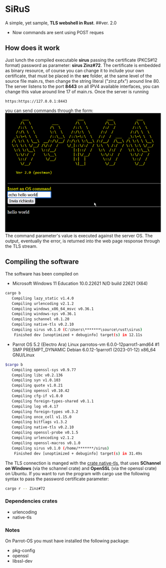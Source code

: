 # SiRuS
A simple, yet sample, **TLS webshell in Rust**.
##ver. 2.0 
- Now commands are sent using POST reques

## How does it work
Just lunch the compiled executable **sirus** passing the certificate (PKCS#12 format) password as parameter: **sirus Zinz#72**. The certificate is embedded as binary resource, of course you can change it to include your own certificate, that must be placed in the **src** folder, at the same level of the source file main.rs, then change the string literal ("zinz.pfx") around line 80.
The server listens to the port **8443** on all IPV4 available interfaces, you can change this value around line 17 of main.rs. 
Once the server is running
    
    https:https://127.0.0.1:8443 
you can send commands through the form:
<br>![img](./img/screen.png)<br>
The command parameter's value is executed against the server OS. The output, eventually the error, is returned into the web page response through the TLS stream.

## Compiling the software
The software has been compiled on
-  Microsoft Windows 11 Education
10.0.22621 N/D build 22621 (X64)

```bash
cargo b
   Compiling lazy_static v1.4.0
   Compiling urlencoding v2.1.2
   Compiling windows_x86_64_msvc v0.36.1
   Compiling windows-sys v0.36.1
   Compiling schannel v0.1.20
   Compiling native-tls v0.2.10
   Compiling sirus v0.1.0 (C:\Users\*******\source\rust\sirus)
    Finished dev [unoptimized + debuginfo] target(s) in 12.11s
```

- Parrot OS 5.2 (Electro Ara) Linux parrotos-vm 6.0.0-12parrot1-amd64 #1 SMP PREEMPT_DYNAMIC Debian 6.0.12-1parrot1 (2023-01-12) x86_64 GNU/Linux


```bash
$cargo b
   Compiling openssl-sys v0.9.77
   Compiling libc v0.2.136
   Compiling syn v1.0.103
   Compiling quote v1.0.21
   Compiling openssl v0.10.42
   Compiling cfg-if v1.0.0
   Compiling foreign-types-shared v0.1.1
   Compiling log v0.4.17
   Compiling foreign-types v0.3.2
   Compiling once_cell v1.15.0
   Compiling bitflags v1.3.2
   Compiling native-tls v0.2.10
   Compiling openssl-probe v0.1.5
   Compiling urlencoding v2.1.2
   Compiling openssl-macros v0.1.0
   Compiling sirus v0.1.0 (/home/*******/sirus)
    Finished dev [unoptimized + debuginfo] target(s) in 31.49s

```

The TLS connection is manged with the [crate native-tls](https://crates.io/crates/native-tls), that uses **SChannel on Windows** (via the schannel crate) and **OpenSSL** (via the openssl crate) on Ubuntu.
If you want to run the program with cargo use the following syntax to pass the password certificate parameter:
```bash
cargo r -- Zinz#72
```

### Dependencies crates
- urlencoding
- native-tls

### Notes
On Parrot-OS you must have installed the following package:
- pkg-config
- openssl
- libssl-dev



